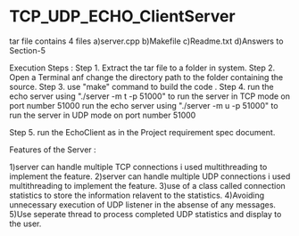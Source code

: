 # TCP_UDP_ECHO_ClientServer


tar file contains 4 files
a)server.cpp
b)Makefile
c)Readme.txt
d)Answers to Section-5

Execution Steps :
Step 1. Extract the tar file to a folder in system.
Step 2. Open a Terminal anf change the directory path to the folder containing the source.
Step 3. use "make" command to build the code .
Step 4. run the echo server using "./server -m t -p 51000" to run the server in TCP mode on port number 51000
        run the echo server using "./server -m u -p 51000" to run the server in UDP mode on port number 51000

Step 5. run the EchoClient as in the Project requirement spec document.


Features of the Server :

1)server can handle multiple TCP connections i used multithreading to implement the feature.
2)server can handle multiple UDP connections i used multithreading to implement the feature.
3)use of a class called connection statistics to store the information relavent to the statistics.
4)Avoiding unnecessary execution of UDP listener in the absense of any messages.
5)Use seperate thread to process completed UDP statistics and display to the user.
